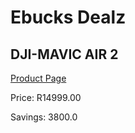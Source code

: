 
# Ebucks Dealz
## DJI-MAVIC AIR 2
[Product Page](https://www.ebucks.com/web/shop/productSelected.do?prodId=1045153993&catId=1158502875)

Price: R14999.00

Savings: 3800.0


	